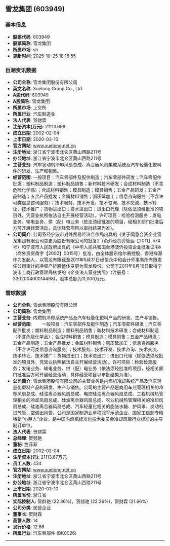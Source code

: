 ## 雪龙集团 (603949)

### 基本信息

- **股票代码**: 603949
- **股票简称**: 雪龙集团
- **所属市场**: sh
- **更新时间**: 2025-10-25 18:18:55

### 巨潮资讯数据

- **公司全称**: 雪龙集团股份有限公司
- **英文名称**: Xuelong Group Co., Ltd.
- **A股代码**: 603949
- **A股简称**: 雪龙集团
- **所属市场**: 上交所
- **所属行业**: 汽车制造业
- **法人代表**: 贺财霖
- **注册资本(万元)**: 21113.668
- **成立日期**: 2002-02-04
- **上市日期**: 2020-03-10
- **官方网站**: www.xuelong.net.cn
- **注册地址**: 浙江省宁波市北仑区黄山西路211号
- **办公地址**: 浙江省宁波市北仑区黄山西路211号
- **主营业务**: 汽车发动机冷却风扇总成、离合器风扇集成系统及汽车轻量化塑料件的研发、生产和销售。
- **经营范围**: 一般项目：汽车零部件及配件制造；汽车零部件研发；汽车零配件批发；塑料制品制造；塑料制品销售；新材料技术研发；合成材料制造（不含危险化学品）；合成材料销售；模具制造；模具销售；五金产品研发；五金产品制造；五金产品批发；金属材料销售；钢压延加工；信息咨询服务（不含许可类信息咨询服务）；技术服务、技术开发、技术咨询、技术交流、技术转让、技术推广；货物进出口；技术进出口；进出口代理（除依法须经批准的项目外，凭营业执照依法自主开展经营活动）。许可项目：检验检测服务；发电业务、输电业务、供（配）电业务（依法须经批准的项目，经相关部门批准后方可开展经营活动，具体经营项目以审批结果为准）。
- **公司简介**: 公司系经宁波市对外贸易经济合作局出具的《关于同意合资企业雪龙集团有限公司变更为股份有限公司的批复》（甬外经贸资管函【2011】574号）和宁波市人民政府出具的《中华人民共和国台港澳侨投资企业批准证书》（商外资资甬字【2002】0015号）批准，由全体股东维尔赛控股、香港绿源作为发起人，以雪龙有限截至2011年5月31日经信永中和会计师事务所有限责任公司审计的净资产折股整体变更为雪龙股份。公司于2011年9月16日取得宁波市工商行政管理局核发的《企业法人营业执照》（注册号：330200400014498)，股本总额为11,000万元。

### 雪球数据

- **公司全称**: 雪龙集团股份有限公司
- **公司简称**: 雪龙集团
- **主营业务**: 内燃机冷却系统产品及汽车轻量化塑料产品的研发、生产与销售。
- **经营范围**: 　　一般项目：汽车零部件及配件制造；汽车零部件研发；汽车零配件批发；塑料制品制造；塑料制品销售；新材料技术研发；合成材料制造（不含危险化学品）；合成材料销售；模具制造；模具销售；五金产品研发；五金产品制造；五金产品批发；金属材料销售；钢压延加工；信息咨询服务（不含许可类信息咨询服务）；技术服务、技术开发、技术咨询、技术交流、技术转让、技术推广；货物进出口；技术进出口；进出口代理（除依法须经批准的项目外，凭营业执照依法自主开展经营活动）。许可项目：检验检测服务；发电业务、输电业务、供（配）电业务（依法须经批准的项目，经相关部门批准后方可开展经营活动，具体经营项目以审批结果为准）。
- **公司简介**: 雪龙集团股份有限公司的主营业务是内燃机冷却系统产品及汽车轻量化塑料产品的研发、生产与销售。公司的主要产品是商用车热管理相关的冷却风扇总成、硅油离合器风扇总成、电控硅油离合器风扇总成、工程机械热管理相关的冷却风扇总成、硅油离合器风扇总成、农业机械热管理相关的冷却风扇总成、硅油离合器风扇总成、汽车轻量化相关的膨胀水箱、护风罩、发动机进气管、空调出风管。公司是国家制造业单项冠军示范企业、国家工信部专精特新“小巨人”企业，是中国内燃机标准化技术委员会冷却风扇行业标准的主导制订单位。
- **法人代表**: 贺财霖
- **总经理**: 贺频艳
- **董秘**: 竺菲菲
- **成立日期**: 2002-02-04
- **注册资本(元)**: 21113.67万元
- **员工人数**: 434
- **官方网站**: www.xuelong.net.cn
- **注册地址**: 浙江省宁波市北仑区黄山西路211号
- **办公地址**: 浙江省宁波市北仑区黄山西路211号
- **上市日期**: 2020-03-10
- **所属省份**: 浙江省
- **实际控制人**: 贺群艳 (22.36%)，贺频艳 (22.36%)，贺财霖 (21.66%)
- **公司分类**: 民营企业
- **董事长**: 贺财霖
- **高管人数**: 14
- **发行价格**: 12.66
- **所属行业**: 汽车零部件 (BK0026)

---